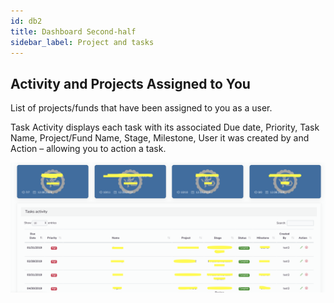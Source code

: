 ```yaml
---
id: db2
title: Dashboard Second-half
sidebar_label: Project and tasks
---
```


## Activity and Projects Assigned to You

List of projects/funds that have been assigned to you as a user.

Task Activity displays each task with its associated Due date, Priority, Task Name, Project/Fund Name, Stage, Milestone, User it was created by and Action – allowing you to action a task.

![Dashboard](/static/img/assets/dashboard2.png)